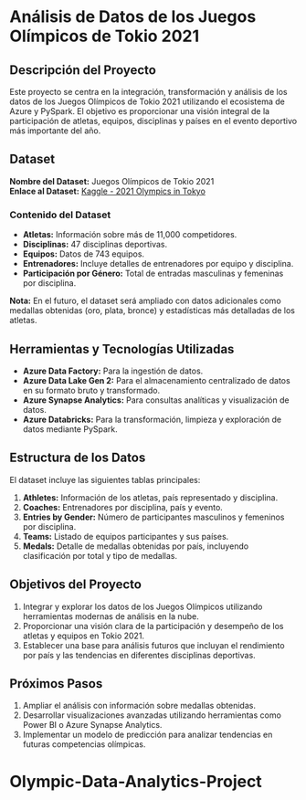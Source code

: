 # Análisis de Datos de los Juegos Olímpicos de Tokio 2021  

## Descripción del Proyecto  
Este proyecto se centra en la integración, transformación y análisis de los datos de los Juegos Olímpicos de Tokio 2021 utilizando el ecosistema de Azure y PySpark. El objetivo es proporcionar una visión integral de la participación de atletas, equipos, disciplinas y países en el evento deportivo más importante del año.  

## Dataset  
**Nombre del Dataset:** Juegos Olímpicos de Tokio 2021  
**Enlace al Dataset:** [Kaggle - 2021 Olympics in Tokyo](https://www.kaggle.com/datasets/arjunprasadsarkhel/2021-olympics-in-tokyo)  

### Contenido del Dataset  
- **Atletas:** Información sobre más de 11,000 competidores.  
- **Disciplinas:** 47 disciplinas deportivas.  
- **Equipos:** Datos de 743 equipos.  
- **Entrenadores:** Incluye detalles de entrenadores por equipo y disciplina.  
- **Participación por Género:** Total de entradas masculinas y femeninas por disciplina.  

**Nota:** En el futuro, el dataset será ampliado con datos adicionales como medallas obtenidas (oro, plata, bronce) y estadísticas más detalladas de los atletas.  

## Herramientas y Tecnologías Utilizadas  
- **Azure Data Factory:** Para la ingestión de datos.  
- **Azure Data Lake Gen 2:** Para el almacenamiento centralizado de datos en su formato bruto y transformado.  
- **Azure Synapse Analytics:** Para consultas analíticas y visualización de datos.  
- **Azure Databricks:** Para la transformación, limpieza y exploración de datos mediante PySpark.  

## Estructura de los Datos  
El dataset incluye las siguientes tablas principales:  
1. **Athletes:** Información de los atletas, país representado y disciplina.  
2. **Coaches:** Entrenadores por disciplina, país y evento.  
3. **Entries by Gender:** Número de participantes masculinos y femeninos por disciplina.  
4. **Teams:** Listado de equipos participantes y sus países.  
5. **Medals:** Detalle de medallas obtenidas por país, incluyendo clasificación por total y tipo de medallas.  

## Objetivos del Proyecto  
1. Integrar y explorar los datos de los Juegos Olímpicos utilizando herramientas modernas de análisis en la nube.  
2. Proporcionar una visión clara de la participación y desempeño de los atletas y equipos en Tokio 2021.  
3. Establecer una base para análisis futuros que incluyan el rendimiento por país y las tendencias en diferentes disciplinas deportivas.  

## Próximos Pasos  
1. Ampliar el análisis con información sobre medallas obtenidas.  
2. Desarrollar visualizaciones avanzadas utilizando herramientas como Power BI o Azure Synapse Analytics.  
3. Implementar un modelo de predicción para analizar tendencias en futuras competencias olímpicas.  


# Olympic-Data-Analytics-Project
